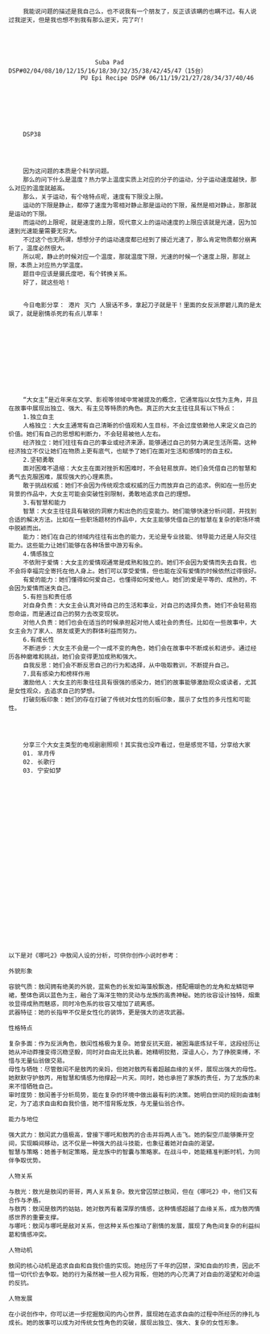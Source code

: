 																									
																									
																									
																									
		我能说问题的描述是我自己么，也不说我有一个朋友了，反正该该瞒的也瞒不过。有人说过我逆天，但是我也想不到我有那么逆天，完了吖!																							
																									
																									
																									
																									
																									
							Suba Pad DSP#02/04/08/10/12/15/16/18/30/32/35/38/42/45/47（15台）																		
						PU Epi Recipe DSP# 06/11/19/21/27/28/34/37/40/46 																			
																									
																									
																									
																									
																									
																									
																									
		DSP38																							
																									
																									
																									
																									
		因为这问题的本质是个科学问题。																							
		那么的问下什么是温度？热力学上温度实质上对应的分子的运动，分子运动速度越快，那么对应的温度就越高。																							
		那么，关于运动，有个啥特点呢，速度有下限没上限。																							
		运动的下限是静止，都停了速度为零相对静止那是运动的下限，虽然是相对静止，那那就是运动的下限。																							
		而运动的上限呢，就是速度的上限，现代意义上的运动速度的上限应该就是光速，因为加速到光速能量需要无穷大。																							
		不过这个也无所谓，想想分子的运动速度都已经到了接近光速了，那么肯定物质都分崩离析了，温度必然很大。																							
		所以呢，静止的时候对应一个温度，那就温度下限，光速的时候一个速度上限，那就上限，本质上对应热力学温度。																							
		题目中应该是摄氏度吧，有个转换关系。																							
		好了，就这些哈！																							
																									
																									
		今日电影分享： 港片 灭门 人狠话不多，拿起刀子就是干！里面的女反派廖碧儿真的是太飒了，就是剧情杀死的有点儿草率！																							
																									
																									
																									
																									
																									
																									
																									
																									
																									
																									
																									
		“大女主”是近年来在文学、影视等领域中常被提及的概念，它通常指以女性为主角，并且在故事中展现出独立、强大、有主见等特质的角色。真正的大女主往往具有以下特点：																							
		1.独立自主																							
		人格独立：大女主通常有自己清晰的价值观和人生目标，不会过度依赖他人来定义自己的价值。她们有自己的思想和判断力，不会轻易被他人左右。																							
		经济独立：她们往往有自己的事业或经济来源，能够通过自己的努力满足生活所需。这种经济独立不仅让她们在物质上更有底气，也赋予了她们在面对生活和感情时的自主权。																							
		2.坚韧勇敢																							
		面对困难不退缩：大女主在面对挫折和困难时，不会轻易放弃。她们会凭借自己的智慧和勇气去克服困难，展现强大的心理素质。																							
		敢于挑战权威：她们不会因为传统观念或权威的压力而放弃自己的追求。例如在一些历史背景的作品中，大女主可能会突破性别限制，勇敢地追求自己的理想。																							
		3.有智慧和能力																							
		智慧：大女主往往具有敏锐的洞察力和出色的应变能力。她们能够快速分析问题，并找到合适的解决方法。比如在一些职场题材的作品中，大女主能够凭借自己的智慧在复杂的职场环境中脱颖而出。																							
		能力：她们在自己的领域内往往有出色的能力，无论是专业技能、领导能力还是人际交往能力。这些能力让她们能够在各种场景中游刃有余。																							
		4.情感独立																							
		不依附于爱情：大女主的爱情观通常是成熟和独立的。她们不会因为爱情而失去自我，也不会将幸福完全寄托在他人身上。她们可以享受爱情，但也能在没有爱情的时候依然过得很好。																							
		有爱的能力：她们懂得如何爱自己，也懂得如何爱他人。她们的爱是平等的、成熟的，不会因为爱情而迷失自己。																							
		5.有担当和责任感																							
		对自身负责：大女主会认真对待自己的生活和事业，对自己的选择负责。她们不会轻易抱怨命运，而是通过自己的努力去改变现状。																							
		对他人负责：她们也会在适当的时候承担起对他人或社会的责任。比如在一些故事中，大女主会为了家人、朋友或更大的群体利益而努力。																							
		6.有成长性																							
		不断进步：大女主不会是一个一成不变的角色，她们会在故事中不断成长和进步。通过经历各种磨难和挑战，她们会变得更加成熟和强大。																							
		自我反思：她们会不断反思自己的行为和选择，从中吸取教训，不断提升自己。																							
		7.具有感染力和榜样作用																							
		激励他人：大女主的形象往往具有很强的感染力，她们的故事能够激励观众或读者，尤其是女性观众，去追求自己的梦想。																							
		打破刻板印象：她们的存在打破了传统对女性的刻板印象，展示了女性的多元性和可能性。																							
																									
																									
																									
																									
		分享三个大女主类型的电视剧剧照呗！其实我也没咋看过，但是感觉不错，分享给大家																							
		01. 芈月传 																							
		02. 长歌行																							
		03. 宁安如梦																							
																									
																									
																									
																									
																									
																									
																									
																									
																									
																									
																									
																									
																									
																									
																									
																									
																									
																									
																									
																									
																									
																									
																									
																									
																									
	以下是对《哪吒2》中敖闰人设的分析，可供你创作小说时参考：																								
																									
	外貌形象																								
																									
	容貌气质：敖闰拥有绝美的外貌，蓝紫色的长发如海藻般飘逸，搭配珊瑚色的龙角和龙鳞铠甲裙，整体色调以蓝色为主，融合了海洋生物的灵动与龙族的高贵神秘。她的妆容设计独特，烟熏妆显得成熟而魅惑，同时冷色系的妆容又增加了疏离感。																								
	武器特征：她的长指甲不仅是女性化的装饰，更是强大的进攻武器。																								
																									
	性格特点																								
																									
	复杂多面：作为反派角色，敖闰性格极为复杂。她曾反抗天庭，被困海底炼狱千年，这段经历让她从冲动莽撞变得沉稳坚毅，同时对自由无比执着。她精明狡黠，深谙人心，为了挣脱束缚，不惜与无量仙翁做交易。																								
	母性与牺牲：尽管敖闰不是敖丙的亲妈，但她对敖丙有着超越血缘的关怀，展现出强大的母性。她默默守护敖丙，用智慧和情感为他撑起一片天。同时，她也承担了家族的责任，为了龙族的未来不惜牺牲自己。																								
	审时度势：敖闰善于分析局势，能在复杂的环境中做出最有利的决策。她明白世间的规则由谁制定，为了追求自由和自我价值，她不惜背叛龙族，与无量仙翁合作。																								
																									
	能力与地位																								
																									
	强大武力：敖闰武力值极高，曾接下哪吒和敖丙的合击并将两人击飞。她的裂空爪能够撕开空间，实现瞬间移动，这不仅是一种强大的战斗技能，也象征着她对自由的渴望。																								
	智慧与策略：她善于制定策略，是龙族中的智囊与策略家。在战斗中，她能精准判断时机，为同伴争取优势。																								
																									
	人物关系																								
																									
	与敖光：敖光是敖闰的哥哥，两人关系复杂。敖光曾囚禁过敖闰，但在《哪吒2》中，他们又有合作与矛盾。																								
	与敖丙：敖闰是敖丙的姑姑，她对敖丙有着深厚的情感，这种情感超越了血缘关系，成为敖丙情感世界的重要支撑。																								
	与哪吒：敖闰与哪吒是敌对关系，但这种关系也推动了剧情的发展，展现了角色间复杂的利益纠葛和情感冲突。																								
																									
	人物动机																								
																									
	敖闰的核心动机是追求自由和自我价值的实现。她经历了千年的囚禁，深知自由的珍贵，因此不惜一切代价去争取。她的行为虽然被一些人视为背叛，但她的内心充满了对自由的渴望和对命运的反抗。																								
																									
	人物发展																								
																									
	在小说创作中，你可以进一步挖掘敖闰的内心世界，展现她在追求自由的过程中所经历的挣扎与成长。她的故事可以成为对传统女性角色的突破，展现出独立、强大、复杂的女性形象。																								
																									
																									
																									
																									
																									
																									
																									
																									
																									
																									
																									
																									
																									
																									
																									
																									
																									
																									
																									
																									
																									
																									
																									
																									
																									
																									
																									
																									
																									
																									
																									
																									
																									
																									
																									
																									
																									
																									
																									
																									
																									
																									
																									
																									
																									
																									
																									
																									
																									
																									
																									
																									
																									
																									
																									
																									
																									
																									
																									
																									
																									
																									
																									
																									
																									
																									
																									
																									
																									
																									
																									
																									
																									
																									
																									
																									
																									
																									
																									
																									
																									
																									
																									
																									
																									
																									
																									
																									
																									
																									
																									
																									
																									
																									
																									
																									
																									
																									
																									
																									
																									
																									
																									
																									
																									
																									
																									
																									
																									
																									
																									
																									
																									
																									
																									
																									
																									
																									
																									
																									
																									
																									
																									
																									
																									
																									
																									
																									
																									
																									
																									
																									
																									
																									
																									
																									
																									
																									
																									
																									
																									
																									
																									
																									
																									
																									
																									
																									
																									
																									
																									
																									
																									
																									
																									
																									
																									
																									
																									
																									
																									
																									
																									
																									
																									
																									
																									
																									
																									
																									
																									
																									
																									
																									
																									
																									
																									
																									
																									
																									
																									
																									
																									
																									
																									
	深度思维系列05-为什么当领导的不能把话说明白-20250223																								
	为啥呢，其实我觉得不是他不想讲明白，而是真的很多东西都得慢慢的来，可能他就没有想那么多，或者基本上事实也就那样。																								
	他看到你的回答之后才想到了一些，循序渐进的来的，或者说他在考验你！																								
	不要纠结那么多，没说明白出现问题了就在解决问题呗。																								
	或者你想解决问题的话，就提前多想想，替领导分忧，多思考思考，考虑周全，就不会纠结这个了。																								
	（PS: 不过这样的话可能会给自己找不痛快，心里会感觉不太舒服！）																								
	引：看看AI的回答吧，参考参考！																								
	领导是否能把话说明白，取决于多种因素，不能一概而论。以下从不同角度来分析这个问题：																								
	1. 沟通风格和能力																								
	    个人习惯：有些领导可能习惯用较为含蓄、委婉的方式表达观点，这可能与他们的性格、文化背景或过往经验有关。例如，一些东方文化中强调“含蓄”，领导可能认为委婉表达更能体现尊重和智慧。																								
	    沟通技巧不足：并非所有领导都具备出色的沟通能力。他们可能在专业领域表现出色，但在表达和传达信息时缺乏清晰性，导致下属理解困难。																								
	2. 组织文化与环境																								
	    层级结构：在一些层级森严的组织中，领导可能习惯于通过中间管理层传达信息，而不是直接对基层员工说明白。这种层级传递可能导致信息的失真或模糊。																								
	    权力距离感：如果组织文化强调上下级之间的权力差距，领导可能认为过于直白的表达会削弱权威感，或者担心下属难以接受直接的批评或指令。																								
	3. 战略和管理目的																								
	    激励与引导：领导可能故意不把话说得太明白，而是通过模糊的表达给下属一定的自主空间，激发他们的创造力和主动性。例如，领导可能只给出大致方向，让下属自己去思考和探索解决方案。																								
	    避免冲突：有些情况下，领导可能担心直白表达会引起下属的抵触情绪，因此选择较为温和或模糊的方式来表达观点，以减少冲突。																								
	4. 信息敏感性																								
	    保密性：在涉及商业机密、战略规划或敏感信息时，领导可能不会把所有内容都说明白。他们需要在信息透明和保密性之间找到平衡，避免信息泄露。																								
	    时机问题：有些信息可能需要在特定的时机公布，领导可能暂时保留部分信息，以确保在合适的时机发挥最大的效果。																								
	5. 误解和主观因素																								
	    下属的解读问题：有时并非领导没有把话说清楚，而是下属对领导的意图理解有偏差。这种误解可能源于下属的主观臆断、信息接收不完整或对领导风格的不熟悉。																								
	    沟通渠道不畅：如果组织内部的沟通渠道存在问题，比如信息传递不及时、会议效率低下等，也可能导致下属觉得领导没有把话说明白。																								
	6. 领导的意图和动机																								
	    测试和观察：有些领导可能故意不把话说得太明白，以观察下属的反应和应对能力。他们希望通过这种方式了解下属的判断力、应变能力和忠诚度。																								
	    权力游戏：少数领导可能出于权力控制的目的，故意模糊信息，让下属处于不确定的状态，从而增强自己的控制力。这种行为是不健康的管理方式，但确实存在。																								
																									
																									
																									
	IATF-16949体系标准介绍																								
																									
																									
																									
	IATF 16949:2016 PPAP 是指汽车行业的生产件批准程序（Production Part Approval Process）。它是 IATF 16949 标准中的一个重要工具，用于验证供应商的生产过程是否能够稳定地生产出符合客户工程设计和规格要求的产品。																								
	PPAP 的目的																								
	PPAP 的主要目的是：																								
	    确保供应商理解客户的工程设计记录和规范要求。																								
	    确保生产过程有能力在实际生产条件下持续生产出符合要求的产品。																								
	    提供一致的零件批准流程，减少零件批准过程中的延迟和不符合情况。																								
	PPAP 的应用场景																								
	PPAP 通常在以下情况中需要提交：																								
	    新产品开发。																								
	    产品设计或规格变更。																								
	    生产工具、工艺或材料变更。																								
	    生产设备停用超过 12 个月后重新启用。																								
	PPAP 的提交等级																								
	PPAP 提交分为五个等级：																								
	    等级 1：仅提交零件提交保证书（PSW）。																								
	    等级 2：PSW + 产品样本和有限的支持文件。																								
	    等级 3：PSW + 产品样本和完整的支持文件。																								
	    等级 4：根据客户定义的特定要求提交。																								
	    等级 5：PSW + 产品样本和完整的支持文件，但文件保留在供应商处供审查。																								
	默认情况下，PPAP 提交等级为 3。																								
	PPAP 的文件要求																								
	PPAP 包含 18 个文件，涵盖设计记录、失效模式及影响分析（DFMEA）、过程流程图、控制计划、测量系统分析（MSA）、尺寸检验结果等内容。																								
	PPAP 的重要性																								
	通过 PPAP，供应商可以向客户展示其生产过程的稳定性和产品质量的可靠性，从而增强客户的信心。同时，PPAP 还有助于减少生产过程中的非增值活动，如接收检验。																								
																									
																									
	2025年2月23日02:18:29																								
	从刚刚入职的第一年BOE就开始宣讲这个汽车行业规范，虽然我们当时是个电子行业，但是作为工艺工程师，的确应该了解这些，持续学习的每一天！																								
																									
																									
																									
	分享一个比较好看的妹子，下午看B站电影推荐关注的 #力王 #老电影 #漫改电影  																								
																									
																									
																									
																									
	致命的子弹很快穿过了她娇艳的胸膛，完成既定任务的同时也奠定了整个任务最终的结局。																								
	只一发精致小巧的黄铜子弹，在飞向她那性感身躯之下的脊梁的同时，就已经轻而易举的带走了她尝试挣扎的所有机会。																								
	小小的子弹携带着不可躲避的动能，只因她的一个疏忽，又或者是被她那最终避无可避的最终命运所牵引，在意识失查的下一秒，轻而易举的穿过了她那美丽性感的红色真丝连衣裙。																								
	无论彼时的她多么骁勇善战，意气风发，但在子弹击中她的那一刻，她一切的一切举动，和芸芸众生似乎也差不了多少。																								
	热辣滚烫的小小万物轻而易举的就破坏掉了鲜嫩完美的少女胴体，强烈的动能竭尽全力的释放，冲击着她那柔嫩紧实的少女娇躯，最终在击碎了身体上那一道白玉般坚强的脊梁之后，停留在了她那性感的小腹深处。																								
	剧烈的疼痛后发先至，虽然这一切早有预料，但依旧让她猝不及防。只不过下一秒，两颗同样疾驰而来的小子弹，很快也是打断了她过多的思考。																								
	两发轻巧的黄铜子弹，一发只是轻而易举的击穿了她的臂膀，带来了一些眼下来说无非痛痒的伤痛罢了，但另一颗，带给她的将是带走她性命的致命伤口。																								
	小小的子弹带来流血不止的伤口，失血过多将是她最终的死亡真因。																								
	失去控制权的双腿无力支撑她那优雅强壮的身躯，任凭这一切软到在地面。																								
	身后的他早已被众人所集火，弹痕累累的他早就成为了众人集火的对象。																								
	尽管身后的众人没有选择继续向她开枪，但三发致命的子弹同样可以带走她的红颜薄命。																								
	无力的瘫软在那冰冷的地面，任凭身躯的一腔热血肆意的流逝，此时的她关注的重点只是他的存在。																								
	第一次感受到手头名枪沙漠之鹰的沉重，但那已经完成了既定的任务。																								
	沉重的枪械伴随着她的倒下，最后一次回归这个冰冷的地面，和她一样，一腔热血终将洒向地面。																								
																									
																									
																									
																									
																									
	![](小说能力提升01.md#L33)																								
	夜幕低垂，如同一块沉重的黑色幕布，将整个世界笼罩在一片压抑的氛围之中。																								
	昏黄的路灯勉强挣扎着洒下斑驳的光影，却无法驱散这无尽的黑暗，只能在街道上勾勒出一片片破碎的光斑。																								
	街道上行人稀少，偶尔几辆汽车匆匆驶过，车灯划破夜色，却也瞬间消失在远方的黑暗中。																								
	空气中弥漫着一丝不安的气息，仿佛有什么隐匿在黑暗的角落，正悄然窥视着这座沉睡的城市，预示着即将发生的什么。																								
	街道两旁的建筑在夜色中显得格外阴森，古老的砖石墙面被岁月侵蚀得斑驳不堪，仿佛在诉说着过往的沧桑与悲剧。																								
	偶尔一阵冷风吹过，枯枝在风中发出沙沙的声响，像是在低语，又像是在哀鸣。																								
	远处，教堂的钟声在夜空中回荡，一声声敲打着人心，那悠扬的钟声中却透着一种无法言说的悲凉，仿佛在为即将到来的悲剧敲响丧钟。																								
	![被删掉的片段](小说能力提升01.md#L48)																								
	而就在这片被黑暗与寂静笼罩的街道上，她的身影悄然出现，这一切仿佛是从夜色中孕育而生。																								
	暗夜之中的她身着一袭红色真丝连衣裙，裙摆如火焰般在夜风中轻轻摇曳，那抹鲜艳的红色在昏暗的街道上格外刺眼，仿佛是黑暗中绽放的罂粟花，美丽却带着致命的诱惑。																								
	月光洒在她身上，为她镀上一层朦胧的银边，而那红色的裙摆却如同吞噬一切的烈焰，将周围的阴影都驱散开来，却又在无形中增添了几分危险的气息。																								
	此时的她仿佛是从另一个世界走来的贵妇，浑身散发着一种与生俱来的尊贵与威严。																								
	她的身姿挺拔而优雅，每一个动作都透露出一种经过严格礼仪训练的从容。																								
	她的发丝如瀑布般披散在肩头，被精心编织的珍珠发饰束起，几缕碎发在夜风中轻轻飘动，如同夜色中的精灵。																								
	她的颈间佩戴着一条镶嵌着巨大红宝石的项链，宝石在昏暗的灯光下闪烁着幽幽的光芒，仿佛是她身份的象征，无声地诉说着她背后的强大势力。																								
	她的耳畔挂着两枚精致的钻石耳坠，随着她的步伐轻轻晃动，发出细微的清脆声响，宛如夜风中的低语。																								
	她的面容被一顶精致的银色蕾丝面纱半遮半掩，只露出那双深邃如夜的眼睛。																								
	那双眼睛中，没有常人的惊慌或迷茫，反而透着一种冷冽的锐利，仿佛能洞察世间一切虚伪与真相。																								
	她的皮肤白皙如雪，与面纱的黑色形成鲜明对比，更显出她的高贵与神秘。																								
	她的嘴唇微微抿起，一抹淡红色的唇膏在夜色中显得格外醒目，仿佛是她冷酷气质中的一抹温柔，却又转瞬即逝。																								
	她身上的红色真丝连衣裙并非简单的款式，而是精心设计的高级定制。																								
	裙身以黑色蕾丝边为底，红色真丝在蕾丝的缝隙中若隐若现，仿佛是暗夜中的火焰，随时准备吞噬一切。																								
	裙摆上镶嵌着无数细小的水晶，在月光下闪烁着如星辰般的光芒，仿佛是她尊贵身份的外在映射。																								
	她的手腕上戴着一只铂金手链，上面镶嵌着家族的徽章——																								
	一只展翅的黑鹰，象征着她背后那个庞大而神秘的家族。																								
	这个家族在暗夜的世界中拥有无上的权力，他们的触角伸向每一个角落，无论是黑帮的争斗还是毒品的交易，都离不开他们的影子。																								
	她的步伐轻盈而从容，每一步都像是经过精心计算，既不急促，也不拖沓，仿佛她早已掌控了整个局面。																								
	她的存在本身就是一种宣言，她不需要言语，她的气质、她的装扮、她的每一个动作都在无声地宣告她的身份——																								
	她是一位公主，一位来自黑暗世界的公主，她的家族是这片暗夜的主宰，而她则是家族的掌上明珠，拥有着无上的权力和绝对的掌控。																								
	她的出现仿佛打破了这片黑暗的寂静，周围的空气都为她让路，仿佛她是一股不可阻挡的力量。																								
	她的目光在街道上扫过，那双深邃的眼睛仿佛能穿透黑暗，洞察一切。她微微一笑，嘴角的弧度带着一丝玩味，仿佛她早已看穿了这世间的荒诞与虚伪。																								
	她的个性中有着一种独特的矛盾——																								
	既有杀手的冷酷无情，又带着一丝艺术家般的优雅与从容。																								
	这种矛盾在她身上完美融合，让她显得更加神秘莫测。																								
	她缓缓走向街边的一家昏暗的酒吧，红色的裙摆轻轻扫过地面，发出细微的沙沙声。																								
	酒吧的门在她推门而入的瞬间，发出一声轻微的吱呀声，仿佛是为她的到来而惊呼。																								
	酒吧内，形形色色的男男女女各具风姿，他们或三两成群，或独自沉思，每一个人都带着属于自己的故事。																								
	男士们身着剪裁合身的西装，领带微微松开，展现出一种不羁的优雅。																								
	他们低声交谈，偶尔发出一阵爽朗的笑声，眼神中透露出对生活的自信与掌控。																								
	女士们则身着精致的晚礼服，裙摆轻盈，珠宝在灯光下闪烁着迷人的光芒。																								
	她们轻声细语，仪态万方，举手投足间散发着一种高贵的气质，仿佛每一个动作都经过精心雕琢。																								
	在角落里，一位中年男士正独自坐在皮质沙发上，手中把玩着一枚精致的银色打火机，他的眼神透过玻璃杯中的威士忌，仿佛在思考着什么重要的事情。																								
	不远处，几位年轻女士围坐在一起，她们的笑声清脆而富有感染力，手中的香槟杯轻轻碰撞，发出清脆的声响，为这个夜晚增添了几分欢乐的氛围。																								
	而在吧台前，一位年轻的调酒师正专注地调配着鸡尾酒，他的动作流畅而优雅，仿佛在进行一场无声的表演。每一杯酒都像是艺术品，色彩斑斓，令人赏心悦目。																								
	整个酒吧内弥漫着一种低调的奢华，人们在这里享受着夜晚的宁静与美好，仿佛这里是他们逃离现实喧嚣的避风港。																								
	![被删掉的片段](小说能力提升01.md#L62)																								
	店内昏暗的灯光映照在她身上，红色的连衣裙与暖黄色的灯光交织，更添了几分神秘与魅惑。																								
	她的目光在人群中扫过，仿佛在寻找什么，却又似乎只是在享受这种被众人注视的感觉。																								
	她的眼神中带着一种若有若无的嘲讽，仿佛在无声地嘲笑那些被她吸引却又不敢靠近的人。																								
	![被删掉的片段](小说能力提升01.md#L50)																								
	她迈着从容而优雅的步伐，缓缓走向酒吧中央。																								
	她的每一个动作都散发着一种不容忽视的气场，仿佛她就是这片夜色的女王，而周围的喧嚣不过是她脚下的尘埃。																								
	她的目光扫过众人，那冷冽而锐利的眼神仿佛能洞察一切虚伪与真相，让在场的每一个人都感到一种无形的压力。																								
	当她走到酒吧中央时，音乐戛然而止，整个空间陷入一片寂静。她微微抬头，嘴角勾起一抹高傲的弧度，仿佛在无声地宣告她的到来。																								
	她的声音清冷而富有穿透力，每一个字都像是从夜色中凝结而成的冰晶，带着一种不容置疑的威严：																								
	“各位，今晚的夜色似乎格外迷人，不过，我想你们可能还不知道，这片夜色的真正主宰是谁。”																								
	她的声音在酒吧内回荡，每一个字都仿佛敲打着众人的心。																								
	她的目光扫过那些试图掩饰慌乱的人，微微一笑，那笑容中带着一丝玩味，仿佛在欣赏一场早已注定结局的戏剧。																								
	“我是谁，你们或许还不清楚。但我的家族，我的势力，你们一定有所耳闻。”																								
	她轻轻抬起手，指向自己颈间的红宝石项链，																								
	“这颗宝石，是我家族的象征；这枚徽章，是我身份的证明。																								
	但是今晚，我来此，只是为了狂欢，为了一份惬意的消遣，各位，你们今晚的消费，全场免单！”																								
	她的声音中带着一种不容置疑的强势，仿佛她的每一个字都带着无上的权威。																								
	然而，她却仿佛并未察觉，只是继续用那高傲而自信的语气说道：																								
	“无论何时，这里的一切都将由我掌控。你们可以继续狂欢！”																								
	她的声音落下，酒吧内一片寂静。																								
	她的气场如同一座不可撼动的山峰，让所有人都不得不承认她的权威。																								
	她微微一笑，那笑容中带着一丝满足。																								
	她知道，这场夜宴才刚刚开始，而她，将是这场夜宴的绝对主宰。																								
	她缓缓转身，目光在人群中扫过，最终停留在一个角落里。																								
	那里，一个身影正静静地坐在阴影中，似乎与周围的喧嚣格格不入。																								
	他的眼神中带着一丝冷漠，却又隐藏着某种深不可测的光芒。																								
	她微微挑眉，嘴角的弧度更加上扬。																								
	“看来，今晚的夜宴还有一位神秘的客人。”																								
	她的声音清冷而平静，仿佛只是在陈述一个事实，但每一个字都带着不容忽视的压迫感。																								
	人群的目光瞬间聚焦在那个角落，气氛瞬间变得紧张起来。																								
	那人依旧坐在阴影中，没有起身，也没有抬头，仿佛对她的目光毫不在意。																								
	然而，他的沉默却让周围的人更加不安。																								
	她迈着优雅的步伐，缓缓走向那个角落。																								
	每一步都显得从容不迫，似乎她早已知道，这场对峙的结果早已注定。																								
	“你是谁？”																								
	她的声音中带着一丝审视，但语气却并不严厉，只是携带着一种上位者的关切。																								
	她知道，这种人往往需要另一种方式来驯服。																								
	那人终于抬起头，露出一张清冷而俊美的面容。																								
	他的眼神中带着一丝嘲讽，却又隐藏着某种不为人知的锋芒。他微微一笑，声音低沉而富有磁性：																								
	“我只是一个过客，本来无意打扰这场夜宴，但不幸的是，眼下这场夜宴，是要提前结束了。”																								
	他轻轻的摆弄这手中的银色打火机，玩世不恭的样子像极了之前遇到的族中长辈。																								
	灯红酒绿的吧台一下子陷入了沉寂，五彩斑斓的霓虹灯一下子打在了他的脸上。																								
	手中的打火机闪烁着冷冽而精致的光泽，精心处理的表面倒映出他阴邪的面孔。																								
	“就让着一切结束吧！”																								
	伴随着清脆的火机打火的声响，酒吧内暗藏的杀手摔杯为号，立马杀了出来。																								
	飞驰的子弹一瞬间就干翻了刚才还热辣劲舞的众人，没等众人反映过来，这里已经成为了一片血海炼狱。																								
	不过，早在这一切开始的前一刻，她就已经反映了过来。																								
	凭借着敏捷的身手，在杀手们动手之前她就已经抢到了一把沙漠之鹰。																								
	她站在包围圈的中心，四周是密密麻麻的敌人，他们手持武器，如狼群般围拢过来，眼中闪烁着贪婪与凶狠。																								
	然而，此时的她却犹如一座孤傲的冰山，冷静而凛冽，周身散发着令人不寒而栗的气势，让众人不得靠近。																								
	她手中紧握着那把银色的手枪，冰冷的金属质感与她的掌心完美贴合，仿佛是她身体的一部分。																								
	枪身在月光下闪烁着寒芒，与她那双冷冽的眸子相互呼应。																								
	她微微低头，将头发往后一甩，露出修长而白皙的脖颈，动作中带着一种不容置疑的决绝。																								
	“发起进攻！”																								
	伴随着他的命令，敌人率先发起了进攻。																								
	黑暗中传来一片嘈杂的喊叫声，枪声如暴雨般倾泻而来。																								
	子弹在她身边呼啸而过，却始终无法触及她的身体。																								
	她在死亡的边缘翩翩起舞，身形灵动而敏捷，每一次闪避都精准无误的躲开了死亡的子弹，那一刻仿佛她早已将这片战场的每一个角落都刻在了脑海。																								
	她猛地抬起手，银色的手枪在夜色中划出一道优美的弧线，紧接着是一声清脆的枪响，子弹如流星般划破黑暗，正中一名敌人的心脏。																								
	那人甚至来不及发出一声惨叫，便应声倒地。																								
	她没有丝毫停顿，身体在空中微微一转，又是一枪，又一名敌人应声倒下。																								
	众人似乎被她那无敌的气势所震慑，一瞬间都是失去了冲上前的勇气，畏惧不前。																								
	但眼下既已开弓，那就别无回头箭。																								
	暗夜之下的她没有给他们任何喘息的机会，身形如鬼魅般穿梭在包围圈中，银色的手枪在她手中翻飞，每一次扣动扳机，都伴随着一声沉闷的枪响和一个生命的消逝。																								
	她的动作干净利落，没有一丝多余，每一枪都直指要害，毫不留情。																								
	黑暗中，她的身影渐渐模糊，仿佛化作了一道银色的闪电，穿梭在敌人的阵营中。																								
	鲜血飞溅，惨叫声此起彼伏，而她却如行走在地狱的使者，冰冷而无情。																								
	子弹在她的身周飞舞，却始终无法将她困住，她就像是一道无法捕捉的幽灵，单枪匹马，却将整个包围圈搅得天翻地覆。																								
	她站在原地，微微喘息，银色的手枪在她的手中微微颤抖。																								
	四周的敌人已经倒下了一片，而她却毫发无损。																								
	月光洒在她的身上，映照出她那张冷峻而美丽的面容，她的眼中没有丝毫的畏惧与慌乱，只有深深的冷意和一丝若有若无的孤傲。																								
	终于，当最后一声枪响落下，四周的嘈杂声也渐渐平息。																								
	看着周围没有站着的一个不剩的敌人，她站在原地，微微喘息，银色的手枪在她的手中微微颤抖。																								
	四周的敌人已经倒下了一片，而她却毫发无损。																								
	月光洒在她的身上，映照出她那张冷峻而美丽的面容，她的眼中没有丝毫的畏惧与慌乱，只有深深的冷意和一丝若有若无的孤傲。																								
	她缓缓抬起手，将手中的沙漠之鹰的子弹补满，动作熟练而冷静，仿佛在完成一件再普通不过的日常事务。																								
	随着最后一颗子弹“咔嗒”一声落位，她微微握紧枪柄，感受着那熟悉的重量与质感。																								
	她抬起头，目光在四周扫过，她知道，敌人不可能这么轻易的放过她，但这不过是另一场战斗的开始。																								
	迈开步伐，她一步步走出了这片被鲜血染红的包围圈，每一步都沉稳而有力，仿佛脚下的土地都在为她让路。																								
	夜色如墨，寒风呼啸，四周的黑暗仿佛随时会将她吞噬，但她的眼中却只有前方。																								
	当她走出酒吧的后巷，眼前豁然开朗，却也更加危险。																								
	街道上空无一人，只有昏黄的路灯投下斑驳的光影。																								
	她警惕地扫视着四周，手指微微扣紧枪柄，随时准备应对新的威胁。																								
	就在这时，一个熟悉的声音在她身后响起：“等一下，是我。”																								
	她猛地转身，手中的沙漠之鹰在月光下划出一道冷冽的弧线，枪口瞬间对准了来人的方向。																								
	她的身体微微下蹲，肌肉紧绷，随时准备迎接新的战斗。																								
	然而，当她的目光与来人对上时，她的眼中闪过一丝错愕，紧接着是难以掩饰的惊喜和释然。																								
	眼前的那个人，是她的未婚夫——亚历克斯。																								
	他的身影在昏暗的灯光下显得格外熟悉，那张坚毅的面容，那双深邃而充满力量的眼睛，还有他微微扬起的嘴角，都在无声地告诉她：这是她最信任、最依赖的人。																								
	她的瞳孔微微缩了一下，原本冷冽如冰的眼神瞬间变得柔和起来。																								
	手中的沙漠之鹰也缓缓垂下，仿佛失去了目标的利刃，不再有杀气。																								
	她的心跳在这一刻微微加速，仿佛是被战场之外的情感所触动。																								
	在这片充满杀戮和血腥的黑暗中，亚历克斯的出现就像是一道光，穿透了她心中的阴霾。																								
	她微微抿了抿嘴唇，试图掩饰内心的波动，但嘴角还是不自觉地露出一丝微笑。																								
	那是久违的、属于她自己的微笑，没有伪装，没有防备，只有纯粹的温暖和安心。																								
	她知道，只要亚历克斯在身边，她就不再是孤军奋战，不再是那个冷酷无情的杀手，而是一个可以依靠、可以信任的伴侣。																								
	“你怎么会在这里？”她的声音也变得柔和了许多，带着一丝不易察觉的颤抖。																								
	她试图让语气保持平静，但内心的波动还是透过声音泄露了出来。																								
	亚历克斯微微一笑，眼神中满是宠溺和坚定。																								
	他向前迈了一步，仿佛要跨越两人之间的距离，将她从这片血腥的战场中带离。																								
	他的声音低沉而有力，像是在黑暗中给予她力量：																								
	“我一直在跟踪你，我知道你会来这里。我不能让你一个人面对这一切。”																								
	她的心脏猛地一颤，眼神中闪过一丝复杂的情绪。																								
	她知道，亚历克斯的出现不仅仅是为了帮助她，更是因为他无法忍受她独自面对危险。																								
	他的眼神中没有丝毫的犹豫和退缩，只有对她的守护和承诺。																								
	她微微低下头，长长的睫毛遮住了眼中的柔情，但嘴角的微笑却更加明显。																								
	她知道，亚历克斯的到来不仅仅是一个援手，更是一份无声的承诺。																								
	在这个充满危险的世界里，他是她唯一的软肋，也是她唯一的依靠。																								
	她抬起头，眼神重新变得坚定，但眼中却多了一丝温柔：“走吧，我们得赶紧离开这里。”																								
	她的声音中带着一丝不容置疑的决断，但语气却不再冰冷，仿佛是在和一个并肩作战的伙伴商量下一步的行动。																								
	从黑暗的酒吧后门走出，门口明亮的灯光瞬间将他们笼罩，两人下意识地停下脚步，警惕地扫视四周。																								
	亚历克斯的手紧紧握住战术匕首，而她的沙漠之鹰也再次被握在手中，冰冷的金属质感在掌心传递着杀意。																								
	她知道，敌人早已在这里等候，而他们已经没有退路。																								
	酒吧门口的街道上，黑暗的阴影之中逐渐显露出更多的人影，他们手持武器，悄无声息地从各个方向包围过来。																								
	空气中弥漫着一股令人窒息的杀气，仿佛一场风暴即将来临。																								
	“看来他们已经等不及了。”																								
	她低声说道，语气中带着一丝嘲讽。																								
	她的目光紧紧锁定前方，手指微微扣紧枪柄，准备随时开火。																								
	亚历克斯站在她身边，冲锋枪的弹幕在手中肆意释放，子弹如密集的雨点般扫射而出，瞬间将前方的敌人打得措手不及。																								
	他的眼神中没有丝毫畏惧，反而透出一股狠劲：																								
	“我们并肩作战，一起杀出去。”																								
	她微微一笑，笑容中带着一丝冷意：“那就让他们看看，我们可不是那么好对付的。”																								
	他一边快速移动，一边扣动扳机，冲锋枪的火力压制让敌人无法靠近。																								
	另一边，她的身手同样敏捷，动作迅猛而果断，仿佛一头猎豹在黑暗中穿梭。																								
	行云流水的动作中没有丝毫犹豫，只有对敌人的无情杀戮。																								
	她和亚历克斯配合默契，仿佛早已演练过无数次。																								
	他负责火力压制，而另一边身手敏捷的她负责逐个点名。																								
	两人在敌人的包围圈中来回穿梭，如同两把利刃，将敌人一一斩杀。																								
	然而，伴随着午夜钟声的敲响，夜色之中的小巷人影并没有减少。																								
	尽管酒吧门前的尸身已经累积成了一座小山，但暗夜中不断涌出的阴影，还是将他们团团围住。																								
	亚历克斯的冲锋枪还在不断扫射，但弹匣里的子弹已经越来越少。																								
	而她手中的沙漠之鹰也只剩下最后一颗子弹，而敌人却丝毫没有退缩的迹象。																								
	终于，当他身上冲锋枪的枪声戛然而止，只剩下回荡在夜空中的余音的那一刻。																								
	四周的敌人仿佛嗅到了胜利的气息，原本被压制的包围圈瞬间收紧，越来越多的杀手从黑暗中涌出，将他们重新逼入了酒吧之中的尸山血海。																								
	她和亚历克斯背靠背站着，四周是密密麻麻的敌人，他们的眼神中闪烁着嗜血的光芒，仿佛已经将两人视为瓮中之鳖。																								
	酒吧的门口堆满了尸体，鲜血在昏黄的灯光下显得格外刺眼，空气中弥漫着浓烈的血腥味和火药味。																								
	这里是他们刚刚杀出的地方，如今却再次成为他们被困的修罗场。																								
	玩世不恭的中年男子再度出现，伴随着标志性的动作，把玩着手中的打火机。																								
	“给你们一个投降的机会！三分钟！”																								
	敌人给与自己投降的时间，但他们在那一瞬间似乎已经有了自己选择。																								
	躲进了一处隐蔽的角落，四周的喧嚣渐渐远去，只剩下两人沉重的呼吸声。																								
	枪械齐鸣的喧嚣之声在那一刻短暂宁静，而在最后的时间里，仿佛命运在这一刻短暂地停歇。																								
	尽管四周都是游离的血污和四散洋溢的硝烟，空气似乎都变得黏稠而沉重。																								
	但那么一瞬间，她的眼中只有共同赴死的他。																								
	他的身影在硝烟中显得格外清晰，尽管身上满是尘土和血迹，但那双眼睛依然坚定而冷冽。																								
	他们的眼神对视着，没有言语，却胜过千言万语。																								
	尽管眼下已经败北，但同样透着一股不屈的意志。																								
	“我们还能撑多久？”																								
	她轻声问道，声音中带着一丝疲惫，但语气依然坚定。																								
	他微微一笑，嘴角带着一丝不易察觉的苦涩：																								
	“只要我们还活着，就还有机会。”																								
	她点了点头，目光重新聚焦杀手云集的前方。																								
	敌人还在不断逼近，但他们已经退无可退。																								
	她握紧手中的武器，手指冰冷而颤抖，但她的心却异常平静。																								
	这一刻，她知道自己不再是一个人，而他，也永远不会让她独自面对这一切。																								
	“无论发生什么，我们都在一起。”她低声说道，仿佛在对自己，也对他许下承诺。																								
	他点了点头，眼神中闪过一丝温柔：“是的，我们都在一起。”																								
	周围的硝烟依旧弥漫，但在这片小小的角落里，他们仿佛找到了彼此的力量。																								
	他们知道，即使最终无法改变战局，至少他们还有彼此。																								
	三分钟最后通牒很快过去，她们两人眼神相对，默默地看了一下对方。																								
	举起了空无一弹的枪械，缓缓的走下了酒吧门前的尸山，在众杀手的簇拥之下，来到了街道对面路灯照亮的他的身前。																								
	他站在路灯下，身影被拉得老长，脸上带着一贯的玩世不恭的笑容，这时的眼神中却透着一丝冷酷。																								
	“我说过，夜宴到此结束！”																								
	他手中的银色打火机在指尖把玩着，发出清脆的“咔哒”声，仿佛在为这场即将结束的戏码打节拍。																								
	“真可惜，两位这么年轻有为，却要在这里结束。”																								
	他的声音低沉而富有磁性，带着一丝惋惜，但更多的是嘲讽。																								
	她和亚历克斯站在他面前，虽然手中已经没有了子弹，但他们的气势却丝毫未减。																								
	她微微抬起头，眼神中带着一丝不屑：“你以为我们真的会束手就擒？”																								
	他轻轻一笑，眼神中闪过一丝锋芒：“你们没有选择...”																								
	话音刚落，她抢先一步就开始了自己的动作，在众人的众目睽睽之下，面对着黑洞洞的枪口，对准他的额头，嘭就是一枪。																								
	“你以为你能赢我？”																								
	她的脸上露出一丝冷笑，眼神中闪过后发而至的杀意，隐藏到现在才爆发的她让旁边的众人猝不及防，一瞬间竟然没有优先开火。																								
	“你真的太天真了，看样子还是没有领悟反派死于话多的道理！”																								
	她的声音低沉而有力，她的脸上露出一丝冷笑。																								
	而另一边，他那未婚夫咔咔空放的冲锋枪这才唤醒了后知后觉的杀手团。																								
	“哒！”																								
	不知是谁，开了击杀他们的第一枪，飞驰的子弹很快完成了既定的任务！																								
	---																								
	致命的子弹很快穿过了她娇艳的胸膛，完成既定任务的同时也奠定了整个任务最终的结局。																								
	只一发精致小巧的黄铜子弹，在飞向她那性感身躯之下的脊梁的同时，就已经轻而易举的带走了她尝试挣扎的所有机会。																								
	小小的子弹携带着不可躲避的动能，只因她的一个疏忽，又或者是被她那最终避无可避的最终命运所牵引，在意识失查的下一秒，轻而易举的穿过了她那美丽性感的红色真丝连衣裙。																								
	无论彼时的她多么骁勇善战，意气风发，但在子弹击中她的那一刻，她一切的一切举动，和芸芸众生似乎也差不了多少。																								
	热辣滚烫的小小万物轻而易举的就破坏掉了鲜嫩完美的少女胴体，强烈的动能竭尽全力的释放，冲击着她那柔嫩紧实的少女娇躯，最终在击碎了身体上那一道白玉般坚强的脊梁之后，停留在了她那性感的小腹深处。																								
	剧烈的疼痛后发先至，虽然这一切早有预料，但依旧让她猝不及防。只不过下一秒，两颗同样疾驰而来的小子弹，很快也是打断了她过多的思考。																								
	两发轻巧的黄铜子弹，一发只是轻而易举的击穿了她的臂膀，带来了一些眼下来说无非痛痒的伤痛罢了，但另一颗，带给她的将是带走她性命的致命伤口。																								
	小小的子弹带来流血不止的伤口，失血过多将是她最终的死亡真因。																								
	失去控制权的双腿无力支撑她那优雅强壮的身躯，任凭这一切软到在地面。																								
	身后的他早已被众人所集火，弹痕累累的他早就成为了众人集火的对象。																								
	尽管身后的众人没有选择继续向她开枪，但三发致命的子弹同样可以带走她的红颜薄命。																								
	无力的瘫软在那冰冷的地面，任凭身躯的一腔热血肆意的流逝，此时的她关注的重点只是他的存在。																								
	第一次感受到手头名枪沙漠之鹰的沉重，但那已经完成了既定的任务。																								
	沉重的枪械伴随着她的倒下，最后一次回归这个冰冷的地面，和她一样，一腔热血终将洒向地面。																								
	----																								
	想到另一个想法，																								
	----																								
	重伤垂死的美女杀手无力的瘫软在冰冷的地面之上，静静的等待着死亡，最后的心愿是咫尺之外的他。既然选择了和他共同殉情，但是咫尺之间的距离对于此时的她却好像天堑一样遥不可及。																								
	倒下之后的她无法触及身旁的他，即使她的一生如此绚丽，但生命最终的那一刻依旧是如此的卑微。																								
	脊椎断裂之后大脑再也无法驱动她行进一丝一毫，即使落幕之前的她多么自强能干，但眼下终将无能为力。																								
	接近心脏那流血不止的伤口虽然已经注定了带走她性命的结局，但眼下却在持续给她最后的折磨-																								
	不仅仅是生理上疼痛不止的肉体折磨，也是一种对于心理上临终可遇不可求的致命折磨。																								
	----																								
	终于有人是看不下去了，在一切尘埃落定之后，到底是选择给她一个解脱还是满足她最后的遗愿，这都是一个选择的问题。																								
	思维必须清晰，但并不能影响最终的结局。																								
	小人物无法改变最终的结局，但可以让这个故事变得更加精彩！																								
	2025年2月23日04:12:02																								
	----																								
	----																								
	一发飞驰的子弹穿过了她的红色真丝睡袍下的柔肠，一枪干碎了她的脊椎，让她失去了行动能力！																								
	下一发飞驰的子弹击碎了她的静脉血管，让她失血过多血流不止缓缓感受死亡的来临！																								
	扔掉毫无作用的沙漠之鹰，第一次感受到了这把枪械的沉重！																								
	身旁的他早已弹痕累累，被他们乱枪打死。																								
	骄傲的她无力还击，无论是从物质条件还是体力储备之上！																								
	性感的大长腿无力的倒下																								
	----																								
																									
																									
																									
																									
																									
	突然发现这个问题其实挺合理的，找一个AI帮忙分析下吧																								
	发现kimi和deepseek做出了不一样的选择，kimi是死活不给答案系列，就一个劲的分析道理，给人权衡利弊，等他做出抉择两个人都已经凉凉了。而Deepseek在纠结一会加催促之后，做出了救大师姐的决定，然后和魔教圣女同归于尽的选择。																								
																									
																									
																									
																									
																									
																									
																									
	这个问题是一个典型的道德困境，没有绝对的正确答案，因为选择取决于个人的价值观、情感倾向和对情境的理解。以下是对两种选择的分析：																								
	给大师姐																								
	情感与恩情：大师姐对你有救命之恩，她不仅在你最无助的时候保护你，还在你被师父猜忌、中毒失去功力时为你四处奔波。她的恩情如同再造之恩，从情感上讲，你欠她太多，这份恩情是你成长过程中最重要的支撑。																								
	道德与正义：大师姐是正道中人，被视为武林新秀和正道的希望。从道德和武林正义的角度来看，救她意味着维护正道的未来，符合武林中普遍认可的价值观。																								
	责任与回报：你可能觉得自己有责任回报大师姐的恩情，救她是对她多年付出的最好回报，也是对自己良心的交代。																								
	给魔教圣女																								
	情感与回忆：魔教圣女与你有着深厚的童年回忆，你们一起经历了苦难和温暖的时光。她为了你抛弃了亲生父母和魔功，这表明她对你的感情非常真挚和深刻。从情感上讲，她对你的重要性不亚于大师姐。																								
	个人幸福：魔教圣女希望与你远离正邪纷争，追求安宁的生活。救她可能意味着你有机会实现这种简单而纯粹的幸福，与她一起逃离江湖的恩怨。																								
	人性与救赎：尽管她是魔教圣女，但她为了你做出了巨大的牺牲。从人性的角度来看，她也有改过自新的可能，救她或许能给她一个重新开始的机会。																								
	总结																								
	无论选择哪一方，都需要面对内心的挣扎和道德的拷问。选择大师姐，你会在正道的道路上继续前行，回报恩情，但也可能失去与魔教圣女的深厚情感；选择魔教圣女，你会追求个人的情感和幸福，但可能会背负对大师姐的愧疚和武林的谴责。这是一个艰难的选择，需要你根据自己的价值观和情感倾向来决定。																								
																									
																									
																									
																									
																									
																									
																									
																									
																									
																									
																									
																									
																									
																									
																									
																									
																									
	（指尖突然捏碎瓷瓶，混着鲜血的药粉随风飘散）既已负了苍生，又何惧再负天道？今夜子时，我会带着她的骨灰启程去西域——听说大光明顶的往生池，能洗去三生石上的孽缘。																								
																									
	（突然将解药塞进圣女口中，反手震碎自己心脉，用最后内力护住大师姐心脉）如此…便两不相欠了。（血顺着剑锋滴落在三生石上，远处晨钟惊起满山白鹭）																								
																									
	（剑气骤然穿透左掌，以血为引将解药凝成两枚冰晶）寒潭之下本没有路，但总有人要踏碎冰面——三更前我会背着大师姐闯药王谷，五更时魔教地牢的火把该为圣女亮起来了。（突然撕下染血的衣襟蒙住双眼）你看，这样月光就照不见谁的生，也照不见谁的死。																								
																									
																									
																									
	其实我也不知道为了啥，之前是上大学的时候忙里偷闲刷知乎，看一些关于学科专业上面的专业名梗，刷一些有意思的故事而已，进了知乎，好多年了都没发什么。																								
	这半年才慢慢写知乎的，写知乎回答，发想法，发一些专业性的文章，无它，只是相信知乎这个平台，比头条那种范文化有着更高的学历门槛，低学历门槛的人不会主动刷这个，情投意合的人慢慢交流而已。																								
	写着写着发现坚持下去的动力是为了收益，对啊，人肯定是要恰饭的，没有收益的头条我也发了好多，但是发着发着真没啥动力。稍微有点收益的B站让我动力很足，但是呢，短视频或者长视频这个门槛吧，有点高，没多少有用的干货，时间成本真的很高，制作个视频的话。B站也有专栏，但是阅读量有限，而且感觉也不太适合我个人的风格，所以，转战知乎，试试。																								
	这几个月，参与圆环挑战，才开通了致知计划，慢慢摸索前进吧，无他，共通成长！																								
	2025年2月24日01:37:46																								
																									
	每天多少收益吧，目前好像就不到一百块，纯纯底层牛马，感觉连文字搬砖人都不是，累了！但有一点，好像比写小说强！																								
																									
	我小说是从杂站上写的，第一本，60w字不到六百块，纯纯扑街！第二本番茄，不到10w，思路有，但是感觉也一般般了，主要是日更1k感觉真不行，小说至少得三四K，数量不够太慢也没多大收入。知乎吧，初期有零散收入，后面也想学一学故事，练一练自己的文笔的。

																								
																									
	多少收益，我还真不知道。人嘛，钱多少是个够呢，多多益善吧！																								
																									
																									
	2025年2月24日01:48:19																								
																									
																									
	为什么职位越高的人越不排斥上班，特别是有些领导是加班控？																								
																									
	首先，添加一个谢邀~																								
																									
	其实我也很好奇啊，为啥领导都是加班控，按道理来说不应该妄议领导的，但是既然看到这个问题了，就不得不吐槽下！																								
																									
	首先吧，说说我经历的领导，换了三个工作，三个上级，三个上上级，这就是我能接触到的领导层。																								
																									
	看看他们的加班情况！																								
																									
	之前的是国企（应该说是将近央企的类国企吧），领导好像都不怎么卷，没有加班文化，公司的话基本上都是下班就走的。																								
																									
	我们领导的话比较卷，当时是科长比部长走的早，部长往往是下班最晚的。																								
																									
	Ps. 我们员工肯定不提了，妥妥的牛马阶层																								
																									
	emmm,差不多这样吧！																								
																									
	第二份工作，私企，BYD。																								
																									
	领导还好，挺好的，不怎么加班，下班主打个吃喝玩乐，周末休息带着我们新人就是个玩!																								
																									
	商洛市那地方本来就偏，一下班的话开着他的小车带着我们就是个玩，美滋滋！																								
																									
	没有感受到加班，但是他应该也有加班，周末加班的时候有看到他在加班，也没要求我们加班，挺宽松的。																								
																									
	第三个工作，当前的工作，不说了，都是泪！																								
																									
	领导加班狂，两个领导都是加班狂，周末两天是他们的上班狂潮！一天上级，一天上上级，对于我们倒班组而言感觉一周都无休，苦逼的很！																								
																									
	领导是个加班狂，那也没办法！																								
																									
	好了，回归问题本身！																								
																									
	其实我也不知道，他们到底咋想的，难道真的是公司是我家，搞什么自我奉献的？																								
																									
	我们之前的第一个领导是讲禅道的，日本文化的那一套管理思路，感觉有一手的。																								
																									
	后面的两套领导没有体会到什么，谁知道他们怎么想的呢！																								
																									
	就这样！																								
																									
																									
																									
	搞笑哇，为啥吃碳水食物，这不就是当代的何不食肉糜！																								
																									
	古代人有钱有能力的话当然想吃肉哇！																								
																									
	很多人做不到好吧！																								
																									
	看AI 回答吧																								
																									
																									
												真的不知道这个剧情有啥吸引力，为何让我那么着迷													
																									
	1. 致命毒药下的诱人赌约					豪门贵妇 的情节						一天天的 自己都服了我自己了 													
																			尊贵的霸气						
	黑帮老大的情妇被老公当做弃子 赶在警察到来之前派杀手下毒暗杀的情节																								
																									
	忘了是啥剧 但是的确有这个剧					喝下致命的毒酒，静静的等待死亡的来临 那是电视剧中的情节																			
							忘了那个是啥电视剧 但是总有那么一瞬间对这个特别感兴趣  服了服了   明明是看过之后的片段																		
	补充一些细节 					豪门贵妇																			
																									
	烦死了 脑子里满是想法 但是写不出来怎么破   																								
						豪门贵妇的故事																			
	剧情  也忘了   																								
																									
																									
																									
	0								小说类型是上古仙侠修真文，封神大战的前期 神话背景为蓝本，加入新的奇幻元素。女主敖闰 性格独立且有主见；核心动机是追求自由和自我价值的实现。她经历了千年的囚禁，深知自由的珍贵，因此不惜一切代价去争取。她的行为虽然被一些人视为背叛，但她的内心充满了对自由的渴望和对命运的反抗。敖闰拥有绝美的外貌，蓝紫色的长发如海藻般飘逸，搭配珊瑚色的龙角和龙鳞铠甲裙，整体色调以蓝色为主，融合了海洋生物的灵动与龙族的高贵神秘。她的妆容设计独特，烟熏妆显得成熟而魅惑，同时冷色系的妆容又增加了疏离感。她曾反抗天庭，被困海底炼狱千年，这段经历让她从冲动莽撞变得沉稳坚毅，同时对自由无比执着。她精明狡黠，深谙人心，为了挣脱束缚，不惜与无量仙翁做交易。文风随意 大女主风格 背景 封神榜大战前夕 各方势力暗流涌动，敖闰和哪吒需要联手应对诸多挑战。 情节 自由发挥 男主																
																									
																									
	看的人脑壳子疼 																								
																									
																									
																									
	护照号码的格式因国家和地区的不同而有所差异，但通常有一些通用的特点。以下是一些常见国家护照号码的格式和特点：																								
																									
	### **1. 中国护照**																								
	- **格式**：通常为 **9位数字**，以“G”开头（普通护照），或者以其他字母开头（如“E”表示电子护照，其他类型护照可能以“W”“S”等字母开头）。																								
	- **示例**：G12345678、E12345678。																								
																									
	### **2. 美国护照**																								
	- **格式**：通常为 **9位数字**，没有字母。																								
	- **示例**：123456789。																								
																									
	### **3. 欧盟国家护照**																								
	- **格式**：通常为 **9位字符**，可能包含字母和数字，具体格式因国家而异。例如：																								
	  - **英国护照**：通常是9位，前1位或2位是字母，后7或8位是数字。																								
	  - **德国护照**：通常是9位，前2位是字母，后7位是数字。																								
	- **示例**：AB1234567、A12345678。																								
																									
	### **4. 加拿大护照**																								
	- **格式**：通常为 **9位字符**，前1位是字母，后8位是数字。																								
	- **示例**：A12345678。																								
																									
	### **5. 澳大利亚护照**																								
	- **格式**：通常为 **9位字符**，前1位是字母，后8位是数字。																								
	- **示例**：A12345678。																								
																									
	### **6. 日本护照**																								
	- **格式**：通常为 **9位数字**，没有字母。																								
	- **示例**：123456789。																								
																									
	### **7. 韩国护照**																								
	- **格式**：通常为 **9位字符**，前2位是字母，后7位是数字。																								
	- **示例**：AA1234567。																								
																									
	### **8. 印度护照**																								
	- **格式**：通常为 **10位字符**，前2位是字母，后8位是数字。																								
	- **示例**：AA12345678。																								
																									
	### **9. 俄罗斯护照**																								
	- **格式**：通常为 **10位数字**，没有字母。																								
	- **示例**：1234567890。																								
																									
	### **10. 巴西护照**																								
	- **格式**：通常为 **9位字符**，前2位是字母，后7位是数字。																								
	- **示例**：AA1234567。																								
																									
	---																								
																									
	### **通用特点**																								
	1. **长度**：大多数护照号码为**9位或10位**。																								
	2. **字符组成**：可能包含字母和数字，具体组合因国家而异。																								
	3. **字母**：通常用于表示护照类型、国籍或地区。																								
	4. **数字**：用于唯一标识护照持有者。																								
																									
	如果你有具体的护照号码需要验证，可以告诉我国家或地区，我可以帮你进一步确认格式是否正确。																								
																									
																									
																									
																									
	记录一个想法																								
																									
	香车 美女的故事，第九号当铺的传统故事，制造一个爽点，很快就能用AI创作一篇小说，看的很是吸引人啊 ！#小说推荐 好像这个小说也被改编成为了短剧吧，或者说小说的内容抄袭有部分短剧的情节，剧情虽然很夸张，但是不得不否认，肯定很好看！#霸总女裁文 #爽文																								
																									
																									
																									
备婚攻略 知乎 文字备份@2025年9月20日23点29分																									
																									
																									
																									
																									
																									
																									
																									
																									
																									
																									
																									
																									
																									
																									
																									
																									
																									
																									
																									
																									
																									
																									
																									
																									
																									
																									
																									
																									
																									
																									
																									
																									
																									
																									
																									
																									
																									
																									
																									
																									
																									
																									
																									
																									
																									
																									
																									
																									
																									
																									
																									
																									
																									
																									
																									
																									
																									
																									
																									
																									
																									
																									
																									
																									
																									
																									
																									
																									
																									
																									
																									
																									
																									
																									
																									
																									
																									
																									
																									
																									
																									
																									
																									
																									
																									
																									
																									
																									
																									